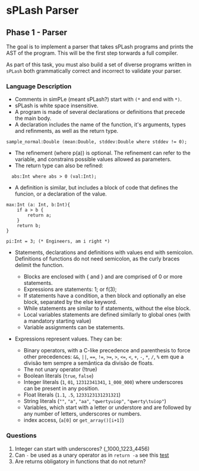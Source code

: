 # sPLash Parser

## Phase 1 - Parser

The goal is to implement a parser that takes sPLash programs and prints the AST of the program. This will be the first step torwards a full compiler.

As part of this task, you must also build a set of diverse programs written in `sPLash` both grammatically correct and incorrect to validate your parser.

### Language Description

- Comments in simPLe (meant sPLash?) start with `(*` and end with `*)`.
- sPLash is white space insensitive.
- A program is made of several declarations or definitions that precede the main body.
- A declaration includes the name of the function, it's arguments, types and refinments, as well as the return type.

```sPLash
sample_normal:Double (mean:Double, stddev:Double where stddev != 0);
```

- The refinement (where p(a)) is optional. The refinement can refer to the variable, and constrains possible values allowed as parameters.
- The return type can also be refined:

```sPLash
  abs:Int where abs > 0 (val:Int);  
```

- A definition is similar, but includes a block of code that defines the funcion, or a declaration of the value.

```sPLash
max:Int (a: Int, b:Int){
    if a > b {
        return a;
    }
    return b;
}

pi:Int = 3; (* Engineers, am i right *)
```

- Statements, declarations and definitions with values end with semicolon. Definitions of functions do not need semicolon, as the curly braces delimit the function.
  - Blocks are enclosed with { and } and are comprised of 0 or more statements.
  - Expressions are statements: 1; or f(3);
  - If statements have a condition, a then block and optionally an else block, separated by the else keyword.
  - While statements are similar to if statements, without the else block.
  - Local variables statements are defined similarly to global ones (with a mandatory starting value)
  - Variable assignments can be statements.

- Expressions represent values. They can be:
  - Binary operators, with a C-like precedence and parenthesis to force other precedences: `&&`, `||`, `==`, `!=`, `>=`, `>`, `<=`, `<`, `+`, `-`, `*`, `/`, `%` em que a divisão tem sempre a semântica da divisão de floats.
  - The not unary operator (!true)
  - Boolean literals (`true`, `false`)
  - Integer literals (`1`, `01`, `12312341341`, `1_000_000`) where underscores can be present in any position.
  - Float literals (`1.1`, `.5`, `1233123131231321`)
  - String literals (`""`, `"a"`, `"aa"`, `"qwertyuiop"`, `"qwerty\tuiop"`)
  - Variables, which start with a letter or understore and are followed by any number of letters, underscores or numbers.
  - index access, (`a[0]` or `get_array()[i+1]`)

### Questions

1. Integer can start with underscores? (_1000_1223_4456)
2. Can `-` be used as a unary operator as in `return -a` see this [test](/tests/abs_test.splash)
3. Are returns obligatory in functions that do not return?

